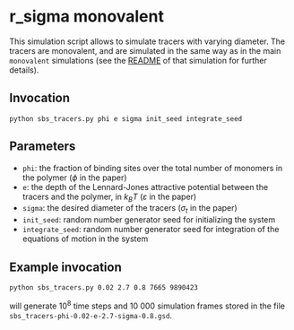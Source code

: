 # r_sigma monovalent

This simulation script allows to simulate tracers with varying diameter. The
tracers are monovalent, and are simulated in the same way as in the main
`monovalent` simulations (see the
[README](https://github.com/rcortini/sbs_tracers/blob/master/sims/monovalent/README.md)
of that simulation for further details).

## Invocation
```
python sbs_tracers.py phi e sigma init_seed integrate_seed
```

## Parameters
- `phi`: the fraction of binding sites over the total number of monomers in the
  polymer ($\phi$ in the paper)
- `e`: the depth of the Lennard-Jones attractive potential between the tracers
  and the polymer, in $k_B T$ ($\varepsilon$ in the paper)
- `sigma`: the desired diameter of the tracers ($\sigma_t$ in the paper)
- `init_seed`: random number generator seed for initializing the system
- `integrate_seed`: random number generator seed for integration of the
  equations of motion in the system

## Example invocation

```
python sbs_tracers.py 0.02 2.7 0.8 7665 9890423
```
will generate $10^8$ time steps and 10 000 simulation frames stored in the file
`sbs_tracers-phi-0.02-e-2.7-sigma-0.8.gsd`.
